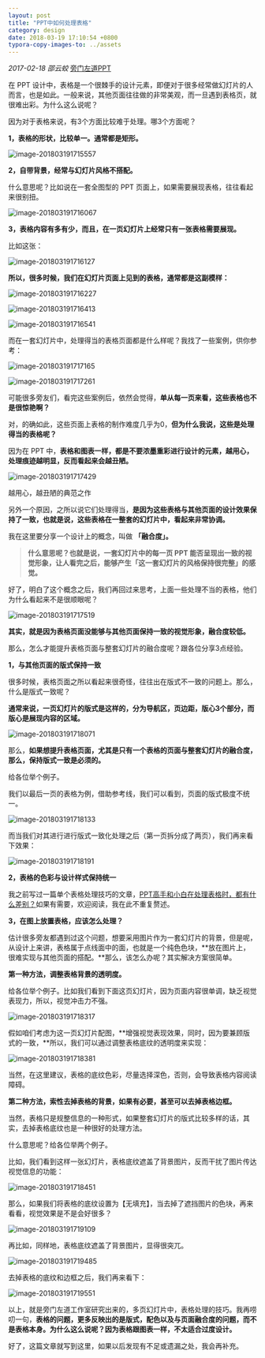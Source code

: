 ```yaml
---
layout: post
title: "PPT中如何处理表格"
category: design
date: 2018-03-19 17:10:54 +0800
typora-copy-images-to: ../assets
---
```


*2017-02-18* *邵云蛟* [旁门左道PPT](https://mp.weixin.qq.com/s?__biz=MzU2ODEyNzY3Mw==&mid=2247485980&idx=1&sn=8a412444504053450bd58f2956c56684&scene=19##)

在 PPT 设计中，表格是一个很棘手的设计元素，即便对于很多经常做幻灯片的人而言，也是如此。一般来说，其他页面往往做的非常美观，而一旦遇到表格页，就很难出彩。为什么这么说呢？

因为对于表格来说，有3个方面比较难于处理。哪3个方面呢？

**1，表格的形状，比较单一。通常都是矩形。** 

![image-201803191715557](../assets/image-201803191715557.png)

**2，自带背景，经常与幻灯片风格不搭配。** 

什么意思呢？比如说在一套全图型的 PPT 页面上，如果需要展现表格，往往看起来很别扭。

![image-201803191716067](../assets/image-201803191716067.png)

**3，表格内容有多有少，而且，在一页幻灯片上经常只有一张表格需要展现。** 

比如这张：

![image-201803191716127](../assets/image-201803191716127.png)

**所以，很多时候，我们在幻灯片页面上见到的表格，通常都是这副模样：**

![image-201803191716227](../assets/image-201803191716227.png)

![image-201803191716413](../assets/image-201803191716413.png)

![image-201803191716541](../assets/image-201803191716541.png)

而在一套幻灯片中，处理得当的表格页面都是什么样呢？我找了一些案例，供你参考：

![image-201803191717165](../assets/image-201803191717165.png)

![image-201803191717261](../assets/image-201803191717261.png)

可能很多旁友们，看完这些案例后，依然会觉得，**单从每一页来看，这些表格也不是很惊艳啊？**

对，的确如此，这些页面上表格的制作难度几乎为0，**但为什么我说，这些是处理得当的表格呢？**

因为在 PPT 中，**表格和图表一样，都是不要浓墨重彩进行设计的元素，越用心，处理痕迹越明显，反而看起来会越丑陋。**

![image-201803191717429](../assets/image-201803191717429.png)

越用心，越丑陋的典范之作

另外一个原因，之所以说它们处理得当，**是因为这些表格与其他页面的设计效果保持了一致，也就是说，这些表格在一整套的幻灯片中，看起来非常协调。**

我在这里要分享一个设计上的概念，叫做 **「融合度」。**

> **什么意思呢？也就是说，一套幻灯片中的每一页 PPT 能否呈现出一致的视觉形象，让人看完之后，能够产生「这一套幻灯片的风格保持很完整」的感觉。**

好了，明白了这个概念之后，我们再回过来思考，上面一些处理不当的表格，他们为什么看起来不是很顺眼呢？

![image-201803191717519](../assets/image-201803191717519.png)

**其实，就是因为表格页面没能够与其他页面保持一致的视觉形象，融合度较低。**

那么，怎么才能提升表格页面与整套幻灯片的融合度呢？跟各位分享3点经验。

**1，与其他页面的版式保持一致**  

很多时候，表格页面之所以看起来很奇怪，往往出在版式不一致的问题上。那么，什么是版式一致呢？

**通常来说，一页幻灯片的版式是这样的，分为导航区，页边距，版心3个部分，而版心是展现内容的区域。**

![image-201803191718071](../assets/image-201803191718071.png)

那么，**如果想提升表格页面，尤其是只有一个表格的页面与整套幻灯片的融合度，那么，保持版式一致是必须的。**

给各位举个例子。

我们以最后一页的表格为例，借助参考线，我们可以看到，页面的版式极度不统一。

![image-201803191718133](../assets/image-201803191718133.png)

而当我们对其进行进行版式一致化处理之后（第一页拆分成了两页），我们再来看下效果：

![image-201803191718191](../assets/image-201803191718191.png)

**2，表格的色彩与设计样式保持统一**  

我之前写过一篇单个表格处理技巧的文章，[PPT高手和小白在处理表格时，都有什么差别？](http://mp.weixin.qq.com/s?__biz=MzIwMDI0MTQxOQ==&mid=2650591466&idx=1&sn=5bc513af3c71262d75ee118d0254d749&chksm=8e88488eb9ffc19844ad2e42fada3c625c065379e987254c9aa2ff2d3dbcad85d9aef763b70f&scene=21#wechat_redirect)如果有需要，欢迎阅读，我在此不重复赘述。

**3，在图上放置表格，应该怎么处理？** 

估计很多旁友都遇到过这个问题，想要采用图片作为一套幻灯片的背景，但是呢，从设计上来讲，表格属于点线面中的面，也就是一个纯色色块，**放在图片上，很难实现与其他页面的搭配。**那么，该怎么办呢？其实解决方案很简单。

**第一种方法，调整表格背景的透明度。**

给各位举个例子。比如我们看到下面这页幻灯片，因为页面内容很单调，缺乏视觉表现力，所以，视觉冲击力不强。

![image-201803191718317](../assets/image-201803191718317.png)

假如咱们考虑为这一页幻灯片配图，**增强视觉表现效果，同时，因为要兼顾版式的一致，**所以，我们可以通过调整表格底纹的透明度来实现：

![image-201803191718381](../assets/image-201803191718381.png)

当然，在这里建议，表格的底纹色彩，尽量选择深色，否则，会导致表格内容阅读障碍。

**第二种方法，索性去掉表格的背景，如果有必要，甚至可以去掉表格边框。**

当然，表格只是规整信息的一种形式，如果整套幻灯片的版式比较多样的话，其实，去掉表格底纹也是一种很好的处理方法。

什么意思呢？给各位举两个例子。

比如，我们看到这样一张幻灯片，表格底纹遮盖了背景图片，反而干扰了图片传达视觉信息的功能：

![image-201803191718451](../assets/image-201803191718451.png)

那么，如果我们将表格的底纹设置为【无填充】，当去掉了遮挡图片的色块，再来看看，视觉效果是不是会好很多？

![image-201803191719109](../assets/image-201803191719109.png)

再比如，同样地，表格底纹遮盖了背景图片，显得很突兀。

![image-201803191719485](../assets/image-201803191719485.png)

去掉表格的底纹和边框之后，我们再来看下：

![image-201803191719551](../assets/image-201803191719551.png)

以上，就是旁门左道工作室研究出来的，多页幻灯片中，表格处理的技巧。我再唠叨一句，**表格的问题，更多反映出的是版式，配色以及与页面融合度的问题，而不是表格本身。为什么这么说呢？因为表格跟图表一样，不太适合过度设计。**

好了，这篇文章就写到这里，如果以后发现有不足或遗漏之处，我会再补充。